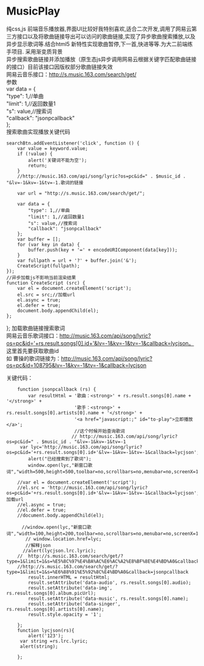 # MusicPlay
纯css,js 前端音乐播放器,界面UI比较好我特别喜欢,适合二次开发,调用了网易云第三方接口以及将歌曲链接导出可以访问的歌曲链接,实现了异步歌曲搜索播放,以及异步显示歌词等.结合html5 新特性实现歌曲暂停,下一首,快进等等.为大二前端练手项目.
采用渐变质背景                                                                                
异步搜索歌曲链接并添加播放（原生态js异步调用网易云根据关键字匹配歌曲链接的接口）目前该接口因版权部分歌曲链接失效                                                                                   
网易云音乐接口：http://s.music.163.com/search/get/                                                                                      
参数                                                                                                         
var data = {                                   
			"type": 1,//单曲                               
			"limit": 1,//返回数量1                                     
			"s": value,//搜索词                                        
			"callback": "jsonpcallback"                            
		};                                                         
搜索歌曲实现播放关键代码                  

	searchBtn.addEventListener('click', function () {
		var value = keyword.value;
		if (!value) {
			alert('关键词不能为空');
			return;
		}
		//http://music.163.com/api/song/lyric?os=pc&id=" . $music_id . "&lv=-1&kv=-1&tv=-1.歌词的链接
	   
		var url = "http://s.music.163.com/search/get/";
		
		var data = {
			"type": 1,//单曲
			"limit": 1,//返回数量1
			"s": value,//搜索词
			"callback": "jsonpcallback"
		};
		var buffer = [];
		for (var key in data) {
			buffer.push(key + '=' + encodeURIComponent(data[key]));
		}
		var fullpath = url + '?' + buffer.join('&');
		CreateScript(fullpath);
	});
    //异步加载js不影响当前渲染结果
	function CreateScript (src) {
		var el = document.createElement('script');
		el.src = src;//加载url
		el.async = true;
		el.defer = true;
		document.body.appendChild(el);
	};
	
};
加载歌曲链接搜索歌词                                                                                       
网易云音乐歌词接口：http://music.163.com/api/song/lyric?os=pc&id='+rs.result.songs[0].id+'&lv=-1&kv=-1&tv=-1&callback=lycjson。 这里首先要获取歌曲id                                                                                                    
如 曹操的歌词链接为：http://music.163.com/api/song/lyric?os=pc&id=108795&lv=-1&kv=-1&tv=-1&callback=lycjson                               

关键代码：

		
		function jsonpcallback (rs) {
			var resultHtml = '歌曲：<strong>' + rs.result.songs[0].name + '</strong>' + 
							 '歌手：<strong>' + rs.result.songs[0].artists[0].name + '</strong>' +
							 '<a href="javascript:;" id="to-play">立即播放</a>';	
							 //这个时候开始查询歌词
							// http://music.163.com/api/song/lyric?os=pc&id=" . $music_id . "&lv=-1&kv=-1&tv=-1
		 var lyc='http://music.163.com/api/song/lyric?os=pc&id='+rs.result.songs[0].id+'&lv=-1&kv=-1&tv=-1&callback=lycjson';
			alert("已经搜索到了歌词");
			window.open(lyc,"新窗口歌词","width=500,height=500,toolbar=no,scrollbars=no,menubar=no,screenX=100,screenY=100"); 

		//var el = document.createElement('script');
		//el.src = 'http://music.163.com/api/song/lyric?os=pc&id='+rs.result.songs[0].id+'&lv=-1&kv=-1&tv=-1&callback=lycjson';//加载url
		//el.async = true;
		//el.defer = true;
		//document.body.appendChild(el);
		
		　//window.open(lyc,"新窗口歌词","width=100,height=200,toolbar=no,scrollbars=no,menubar=no,screenX=100,screenY=100"); 
           // window.location.href=lyc;
		   //解释json
		  //alert(lycjson.lrc.lyric);
		//  http://s.music.163.com/search/get/?type=1&limit=1&s=%E5%8C%97%E4%BA%AC%E6%AC%A2%E8%BF%8E%E4%BD%A0&callback=jsonpcallback:formatted
		//http://s.music.163.com/search/get/?type=1&limit=1&s=%E6%88%91%E5%92%8C%E4%BD%A0&callback=jsonpcallback
			result.innerHTML = resultHtml;
			result.setAttribute('data-audio', rs.result.songs[0].audio);
			result.setAttribute('data-img', rs.result.songs[0].album.picUrl);
			result.setAttribute('data-music', rs.result.songs[0].name);
			result.setAttribute('data-singer', rs.result.songs[0].artists[0].name);
			result.style.opacity = '1';

		};
		function lycjson(rs){
			alert('123');
         var string =rs.lrc.lyric;
		 alert(string);

		};



